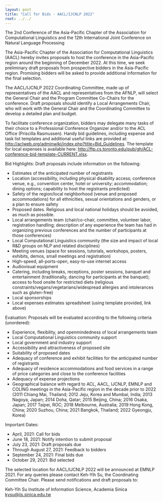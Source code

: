 ```yaml
---
layout: post
title: "Call for Bids - AACL/IJCNLP 2022"
root: ../../
---
```

The 2nd Conference of the Asia-Pacific Chapter of the Association for Computational Linguistics and the 12th International Joint Conference on Natural Language Processing

The Asia-Pacific Chapter of the Association for Computational Linguistics (AACL) hereby invites proposals to host the conference in the Asia-Pacific region around the beginning of December 2022.  At this time, we seek preliminary draft proposals from prospective bidders in the Asia-Pacific region. Promising bidders will be asked to provide additional information for the final selection.

The AACL/IJCNLP 2022 Coordinating Committee, made up of representatives of the AACL and representatives from the AFNLP, will select the General Chair and the Program Committee Co-Chairs for the conference. Draft proposals should identify a Local Arrangements Chair, who will work with the General Chair and the Coordinating Committee to develop a detailed plan and budget.

To facilitate conference organization, bidders may delegate many tasks of their choice to a Professional Conference Organizer and/or to the ACL Office (Priscilla Rasmussen). Handy bid guidelines, including expense and task list templates and additional useful links are provided at:
http://aclweb.org/adminwiki/index.php?title=Bid_Guidelines.
The template for local expenses is available here: http://ftp.cs.toronto.edu/pub/gh/ACL-conference-bid-template-CURRENT.xlsx.

Bid Highlights:
Draft proposals include information on the following:
- Estimates of the anticipated number of registrants
- Location (accessibility, including physical disability access; conference venue, e.g., convention center, hotel or university; accommodation; dining options; capability to host the registrants predicted)
- Safety of the region/local neighborhood (venue and proposed accommodations) for all ethnicities, sexual orientations and genders, or a plan to ensure safety
- Proposed dates. Religious and local national holidays should be avoided, as much as possible.
- Local arrangements team (chair/co-chair, committee, volunteer labor, registration handling; description of any experience the team has had in organizing previous conferences and the number of participants at those conferences)
- Local Computational Linguistics community (the size and impact of local R&D groups on NLP and related disciplines)
- Meeting venues (space for sessions, tutorials, workshops, posters, exhibits, demos, small meetings and registration)
- High-speed, all-ports-open, easy-to-use internet access
- Audiovisual equipment
- Catering, including breaks, receptions, poster sessions, banquet and entertainment (traditionally, dancing for participants at the banquet); access to food onsite for restricted diets (religious constraints/vegans/vegetarians/widespread allergies and intolerances such as gluten-free)
- Local sponsorships
- Local expenses estimates spreadsheet (using template provided, link above)

Evaluation:
Proposals will be evaluated according to the following criteria (unordered):
- Experience, flexibility, and openmindedness of local arrangements team
- Local Computational Linguistics community support
- Local government and industry support
- Accessibility and attractiveness of proposed site
- Suitability of proposed dates
- Adequacy of conference and exhibit facilities for the anticipated number of registrants
- Adequacy of residence accommodations and food services in a range of price categories and close to the conference facilities
- Adequacy of expense projections
- Geographical balance with regard to ACL, AACL, IJCNLP, EMNLP and COLING meetings in the Asia-Pacific region in the decade prior to 2022 (2011 Chiang Mai, Thailand; 2012 Jeju, Korea and Mumbai, India; 2013 Nagoya, Japan; 2014 Doha, Qatar; 2015 Beijing, China; 2016 Osaka, Japan; 2017 Taipei, ROC; 2018 Melbourne, Australia; 2019 Hong Kong, China; 2020 Suzhou, China; 2021 Bangkok, Thailand; 2022 Gyeongju, Korea)

Important Dates:
- April, 2021: Call for bids
- June 18, 2021: Notify intention to submit proposal
- July 23, 2021: Draft proposals due
- Through August 27, 2021: Feedback to bidders
- September 24, 2021: Final bids due
- October 29, 2021: Bid selected

The selected location for AACL/IJCNLP 2022 will be announced at EMNLP 2021. For any queries please contact Keh-Yih Su, the Coordinating Committee Chair. Please send notifications and draft proposals to:

Keh-Yih Su
Institute of Information Science, Academia Sinica
kysu@iis.sinica.edu.tw
